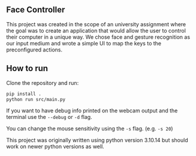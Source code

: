 ## Face Controller

This project was created in the scope of an university assignment where the
goal was to create an application that would allow the user to control their
computer in a unique way. We chose face and gesture recognition as our input
medium and wrote a simple UI to map the keys to the preconfigured actions.

## How to run

Clone the repository and run:

```sh
pip install .
python run src/main.py
```

If you want to have debug info printed on the webcam output and the terminal
use the `--debug` or `-d` flag.

You can change the mouse sensitivity using the `-s` flag. (e.g. `-s 20`)

This project was originally written using python version 3.10.14 but should
work on newer python versions as well.
